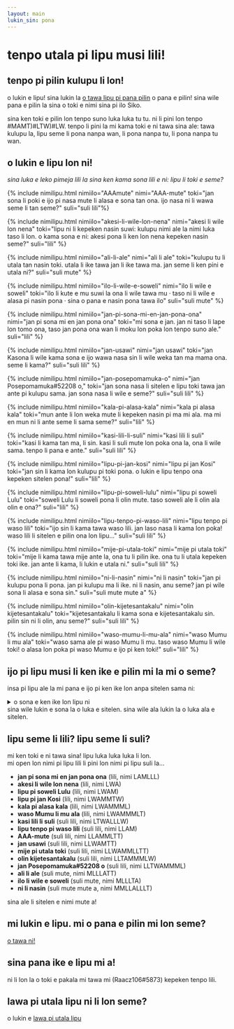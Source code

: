 ```yaml
---
layout: main
lukin_sin: pona
---
```



# tenpo utala pi lipu musi lili!

## tenpo pi pilin kulupu li lon!

o lukin e lipu! sina lukin la [o tawa lipu pi pana pilin](https://forms.gle/LVrX5D8ZRNX6sWaQ6) o pana e pilin! sina wile pana e pilin la sina o toki e nimi sina pi ilo Siko.

sina ken toki e pilin lon tenpo suno luka luka tu tu. ni li pini lon tenpo #MAMT)#LTW)#LW. tenpo li pini la mi kama toki e ni tawa sina ale: tawa kulupu la, lipu seme li pona nanpa wan, li pona nanpa tu, li pona nanpa tu wan. 

## o lukin e lipu lon ni!
*sina luka e leko pimeja lili la sina ken kama sona lili e ni: lipu li toki e seme?*

{% include nimilipu.html nimiilo="AAAmute" nimi="AAA-mute" toki="jan sona li poki e ijo pi nasa mute li alasa e sona tan ona. ijo nasa ni li wawa seme li tan seme?" suli="suli lili"%}

{% include nimilipu.html nimiilo="akesi-li-wile-lon-nena" nimi="akesi li wile lon nena" toki="lipu ni li kepeken nasin suwi: kulupu nimi ale la nimi luka taso li lon. o kama sona e ni: akesi pona li ken lon nena kepeken nasin seme?" suli="lili" %}

{% include nimilipu.html nimiilo="ali-li-ale" nimi="ali li ale" toki="kulupu tu li utala tan nasin toki. utala li ike tawa jan li ike tawa ma. jan seme li ken pini e utala ni?" suli="suli mute" %}

{% include nimilipu.html nimiilo="ilo-li-wile-e-soweli" nimi="ilo li wile e soweli" toki="ilo li kute e mu suwi la ona li wile tawa mu · taso ni li wile e alasa pi nasin pona · sina o pana e nasin pona tawa ilo" suli="suli mute" %}

{% include nimilipu.html nimiilo="jan-pi-sona-mi-en-jan-pona-ona" nimi="jan pi sona mi en jan pona ona" toki="mi sona e jan. jan ni taso li lape lon tomo ona, taso jan pona ona wan li moku lon poka lon tenpo suno ale." suli="lili" %}

{% include nimilipu.html nimiilo="jan-usawi" nimi="jan usawi" toki="jan Kasona li wile kama sona e ijo wawa nasa sin li wile weka tan ma mama ona. seme li kama?" suli="suli lili" %}

{% include nimilipu.html nimiilo="jan-posepomamuka-o" nimi="jan Posepomamuka#52208 o," toki="jan sona nasa li sitelen e lipu toki tawa jan ante pi kulupu sama. jan sona nasa li wile e seme?" suli="suli lili" %}

{% include nimilipu.html nimiilo="kala-pi-alasa-kala" nimi="kala pi alasa kala" toki="mun ante li lon weka mute li kepeken nasin pi ma mi ala. ma mi en mun ni li ante seme li sama seme?" suli="lili" %}

{% include nimilipu.html nimiilo="kasi-lili-li-suli" nimi="kasi lili li suli" toki="kasi li kama tan ma, li sin. kasi li suli mute lon poka ona la, ona li wile sama. tenpo li pana e ante." suli="suli lili" %}

{% include nimilipu.html nimiilo="lipu-pi-jan-kosi" nimi="lipu pi jan Kosi" toki="jan sin li kama lon kulupu pi toki pona. o lukin e lipu tenpo ona kepeken sitelen pona!" suli="lili" %}

{% include nimilipu.html nimiilo="lipu-pi-soweli-lulu" nimi="lipu pi soweli Lulu" toki="soweli Lulu li soweli pona li olin mute. taso soweli ale li olin ala olin e ona?" suli="lili" %}

{% include nimilipu.html nimiilo="lipu-tenpo-pi-waso-lili" nimi="lipu tenpo pi waso lili" toki="ijo sin li kama tawa waso lili. jan laso nasa li kama lon poka! waso lili li sitelen e pilin ona lon lipu..." suli="suli lili" %}

{% include nimilipu.html nimiilo="mije-pi-utala-toki" nimi="mije pi utala toki" toki="mije li kama tawa mije ante la, ona tu li pilin ike. ona tu li utala kepeken toki ike. jan ante li kama, li lukin e utala ni." suli="suli lili" %}

{% include nimilipu.html nimiilo="ni-li-nasin" nimi="ni li nasin" toki="jan pi kulupu pona li pona. jan pi kulupu ma li ike. ni li nasin, anu seme? jan pi wile sona li alasa e sona sin." suli="suli mute mute a" %}

{% include nimilipu.html nimiilo="olin-kijetesantakalu" nimi="olin kijetesantakalu" toki="kijetesantakalu li kama sona e kijetesantakalu sin. pilin sin ni li olin, anu seme?" suli="suli lili" %}

{% include nimilipu.html nimiilo="waso-mumu-li-mu-ala" nimi="waso Mumu li mu ala" toki="waso sama ale pi waso Mumu li mu. taso waso Mumu li wile toki! o alasa lon poka pi waso Mumu e ijo pi ken toki!" suli="lili" %}

## ijo pi lipu musi li ken ike e pilin mi la mi o seme?   
insa pi lipu ale la mi pana e ijo pi ken ike lon anpa sitelen sama ni:
<details>
  <summary>o sona e ken ike lon lipu ni</summary>
  <ul>
    <li>ike nanpa wan</li>
    <li>ike nanpa tu</li>
  </ul>
</details>
sina wile lukin e sona la o luka e sitelen. sina wile ala lukin la o luka ala e sitelen.

## lipu seme li lili? lipu seme li suli?
mi ken toki e ni tawa sina! lipu luka luka luka li lon.   
mi open lon nimi pi lipu lili li pini lon nimi pi lipu suli la...

- **jan pi sona mi en jan pona ona** (lili, nimi LAMLLL)
- **akesi li wile lon nena** (lili, nimi LWA)
- **lipu pi soweli Lulu** (lili, nimi LWAM)
- **lipu pi jan Kosi** (lili, nimi LWAMMTW)
- **kala pi alasa kala** (lili, nimi LWAMMML)
- **waso Mumu li mu ala** (lili, nimi LWAMMMLT)
- **kasi lili li suli** (suli lili, nimi LTWALLLW)
- **lipu tenpo pi waso lili** (suli lili, nimi LLAM)
- **AAA-mute** (suli lili, nimi LLAMMLTT)
- **jan usawi** (suli lili, nimi LLWAMTT)
- **mije pi utala toki** (suli lili, nimi LLWAMMLLTT)
- **olin kijetesantakalu** (suli lili, nimi LLTAMMMLW)
- **jan Posepomamuka#52208 o** (suli lili, nimi LLTWAMMML)
- **ali li ale** (suli mute, nimi MLLLATT)
- **ilo li wile e soweli** (suli mute, nimi MLLLTA)
- **ni li nasin** (suli mute mute a, nimi MMLLALLLT)

sina ale li sitelen e nimi mute a!

## mi lukin e lipu. mi o pana e pilin mi lon seme?

[o tawa ni!](https://forms.gle/LVrX5D8ZRNX6sWaQ6)

## sina pana ike e lipu mi a!
ni li lon la o toki e pakala mi tawa mi (Raacz106#5873) kepeken tenpo lili. 

## lawa pi utala lipu ni li lon seme?
o lukin e [lawa pi utala lipu](lawa_tok.html)